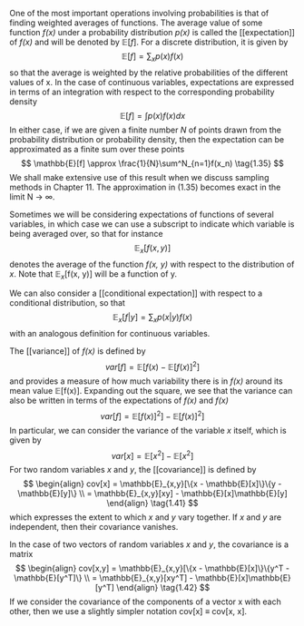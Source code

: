 One of the most important operations involving probabilities is that of finding weighted averages of functions. The average value of some function *f(x)* under a probability distribution *p(x)* is called the [[expectation]] of *f(x)* and will be denoted by $\mathbb{E}[f]$. For a discrete distribution, it is given by
$$
\mathbb{E}[f] = \sum_xp(x)f(x)
\tag{1.33}
$$
so that the average is weighted by the relative probabilities of the different values of x. In the case of continuous variables, expectations are expressed in terms of an integration with respect to the corresponding probability density
$$
\mathbb{E}[f] = \int p(x)f(x)dx
\tag{1.34}
$$
In either case, if we are given a finite number *N* of points drawn from the probability distribution or probability density, then the expectation can be approximated as a finite sum over these points
$$
\mathbb{E}[f] \approx \frac{1}{N}\sum^N_{n=1}f(x_n)
\tag{1.35}
$$
We shall make extensive use of this result when we discuss sampling methods in Chapter 11. The approximation in (1.35) becomes exact in the limit N $\rightarrow$ $\infty$.

Sometimes we will be considering expectations of functions of several variables, in which case we can use a subscript to indicate which variable is being averaged over, so that for instance
$$
\mathbb{E}_x[f(x,y)] 
\tag{1.36}
$$
denotes the average of the function *f(x, y)* with respect to the distribution of *x*. Note that $\mathbb{E}_x$[f(x, y)] will be a function of y.

We can also consider a [[conditional expectation]] with respect to a conditional distribution, so that
$$
\mathbb{E}_x[f|y] = \sum_xp(x|y)f(x) 
\tag{1.37}
$$
with an analogous definition for continuous variables.

The [[variance]] of *f(x)* is defined by
$$
var[f] = \mathbb{E}[f(x) - \mathbb{E}[f(x)]^2] 
\tag{1.38}
$$
and provides a measure of how much variability there is in *f(x)* around its mean value $\mathbb{E}$[f(x)]. Expanding out the square, we see that the variance can also be written in terms of the expectations of *f(x)* and *f(x)*
$$
var[f] = \mathbb{E}[f(x)]^2] - \mathbb{E}[f(x)]^2]
\tag{1.39}
$$
In particular, we can consider the variance of the variable *x* itself, which is given by
$$
var[x] = \mathbb{E}[x^2] - \mathbb{E}[x^2]
\tag{1.40}
$$
For two random variables *x* and *y*, the [[covariance]] is defined by
$$
\begin{align}
cov[x] = \mathbb{E}_{x,y}[\{x - \mathbb{E}[x]\}\{y - \mathbb{E}[y]\} \\
= \mathbb{E}_{x,y}[xy] - \mathbb{E}[x]\mathbb{E}[y]
\end{align}
\tag{1.41}
$$
which expresses the extent to which *x* and *y* vary together. If *x* and *y* are independent, then their covariance vanishes.

In the case of two vectors of random variables *x* and *y*, the covariance is a matrix
$$
\begin{align}
cov[x,y] = \mathbb{E}_{x,y}[\{x - \mathbb{E}[x]\}\{y^T - \mathbb{E}[y^T]\} \\
= \mathbb{E}_{x,y}[xy^T] - \mathbb{E}[x]\mathbb{E}[y^T]
\end{align}
\tag{1.42}
$$
If we consider the covariance of the components of a vector x with each other, then we use a slightly simpler notation cov[x] $\equiv$ cov[x, x].

